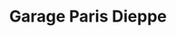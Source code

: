 ---
title: "Garage Paris Dieppe"
url: /montigny-les-cormeilles/garage-paris-dieppe/
shop: réparation de voitures
---